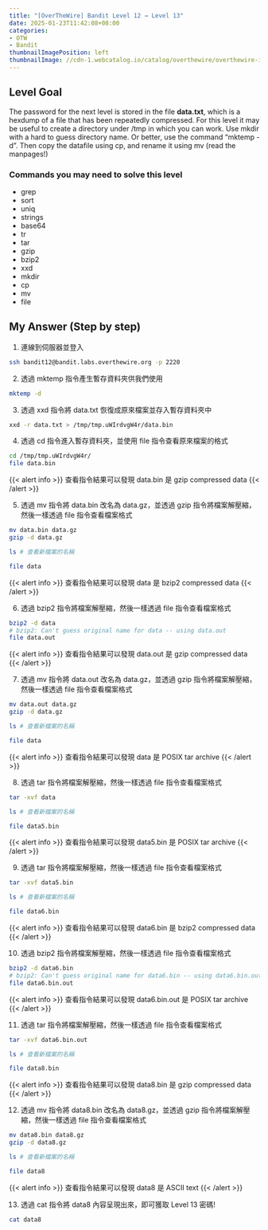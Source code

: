 ```yaml
---
title: "[OverTheWire] Bandit Level 12 → Level 13"
date: 2025-01-23T11:42:08+08:00
categories:
- OTW
- Bandit
thumbnailImagePosition: left
thumbnailImage: //cdn-1.webcatalog.io/catalog/overthewire/overthewire-icon-filled-256.png?v=1714775373043
---
```


<!--more-->

## Level Goal

The password for the next level is stored in the file **data.txt**, which is a hexdump of a file that has been repeatedly compressed. For this level it may be useful to create a directory under /tmp in which you can work. Use mkdir with a hard to guess directory name. Or better, use the command “mktemp -d”. Then copy the datafile using cp, and rename it using mv (read the manpages!)

### Commands you may need to solve this level

- grep
- sort
- uniq
- strings
- base64
- tr
- tar
- gzip
- bzip2
- xxd
- mkdir
- cp
- mv
- file

## My Answer (Step by step)

1. 連線到伺服器並登入

```bash
ssh bandit12@bandit.labs.overthewire.org -p 2220
```

2. 透過 mktemp 指令產生暫存資料夾供我們使用

```bash
mktemp -d
```

3. 透過 xxd 指令將 data.txt 恢復成原來檔案並存入暫存資料夾中

```bash
xxd -r data.txt > /tmp/tmp.uWIrdvgW4r/data.bin
```

4. 透過 cd 指令進入暫存資料夾，並使用 file 指令查看原來檔案的格式

```bash
cd /tmp/tmp.uWIrdvgW4r/
file data.bin
```

{{< alert info >}}
查看指令結果可以發現 data.bin 是 gzip compressed data
{{< /alert >}}

5. 透過 mv 指令將 data.bin 改名為 data.gz，並透過 gzip 指令將檔案解壓縮，然後一樣透過 file 指令查看檔案格式

```bash
mv data.bin data.gz
gzip -d data.gz

ls # 查看新檔案的名稱

file data
```

{{< alert info >}}
查看指令結果可以發現 data 是 bzip2 compressed data
{{< /alert >}}

6. 透過 bzip2 指令將檔案解壓縮，然後一樣透過 file 指令查看檔案格式

```bash
bzip2 -d data
# bzip2: Can't guess original name for data -- using data.out
file data.out
```

{{< alert info >}}
查看指令結果可以發現 data.out 是 gzip compressed data
{{< /alert >}}

7. 透過 mv 指令將 data.out 改名為 data.gz，並透過 gzip 指令將檔案解壓縮，然後一樣透過 file 指令查看檔案格式

```bash
mv data.out data.gz
gzip -d data.gz

ls # 查看新檔案的名稱

file data
```

{{< alert info >}}
查看指令結果可以發現 data 是 POSIX tar archive
{{< /alert >}}

8. 透過 tar 指令將檔案解壓縮，然後一樣透過 file 指令查看檔案格式

```bash
tar -xvf data

ls # 查看新檔案的名稱

file data5.bin
```

{{< alert info >}}
查看指令結果可以發現 data5.bin 是 POSIX tar archive
{{< /alert >}}

9. 透過 tar 指令將檔案解壓縮，然後一樣透過 file 指令查看檔案格式

```bash
tar -xvf data5.bin

ls # 查看新檔案的名稱

file data6.bin
```

{{< alert info >}}
查看指令結果可以發現 data6.bin 是 bzip2 compressed data
{{< /alert >}}

10. 透過 bzip2 指令將檔案解壓縮，然後一樣透過 file 指令查看檔案格式

```bash
bzip2 -d data6.bin
# bzip2: Can't guess original name for data6.bin -- using data6.bin.out
file data6.bin.out
```

{{< alert info >}}
查看指令結果可以發現 data6.bin.out 是 POSIX tar archive
{{< /alert >}}

11. 透過 tar 指令將檔案解壓縮，然後一樣透過 file 指令查看檔案格式

```bash
tar -xvf data6.bin.out

ls # 查看新檔案的名稱

file data8.bin
```

{{< alert info >}}
查看指令結果可以發現 data8.bin 是 gzip compressed data
{{< /alert >}}

12. 透過 mv 指令將 data8.bin 改名為 data8.gz，並透過 gzip 指令將檔案解壓縮，然後一樣透過 file 指令查看檔案格式

```bash
mv data8.bin data8.gz
gzip -d data8.gz

ls # 查看新檔案的名稱

file data8
```

{{< alert info >}}
查看指令結果可以發現 data8 是 ASCII text
{{< /alert >}}

13. 透過 cat 指令將 data8 內容呈現出來，即可獲取 Level 13 密碼!

```bash
cat data8
```